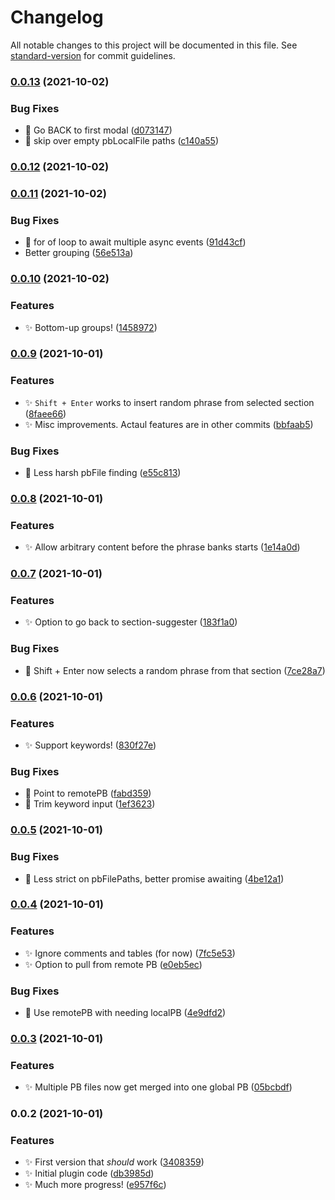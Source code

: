 # Changelog

All notable changes to this project will be documented in this file. See [standard-version](https://github.com/conventional-changelog/standard-version) for commit guidelines.

### [0.0.13](https://github.com/SkepticMystic/Phrase-Bank/compare/0.0.12...0.0.13) (2021-10-02)


### Bug Fixes

* :bug: Go BACK to first modal ([d073147](https://github.com/SkepticMystic/Phrase-Bank/commit/d073147e4fb2ee5a802dadb9d243c887ff24c396))
* :bug: skip over empty pbLocalFile paths ([c140a55](https://github.com/SkepticMystic/Phrase-Bank/commit/c140a556c3d42d73fda6c166e0fe8c915221627c))

### [0.0.12](https://github.com/SkepticMystic/Phrase-Bank/compare/0.0.11...0.0.12) (2021-10-02)

### [0.0.11](https://github.com/SkepticMystic/Phrase-Bank/compare/0.0.10...0.0.11) (2021-10-02)


### Bug Fixes

* :bug: for of loop to await multiple async events ([91d43cf](https://github.com/SkepticMystic/Phrase-Bank/commit/91d43cf2b55eaee36a0600cdfb0b7b33fb52a698))
* Better grouping ([56e513a](https://github.com/SkepticMystic/Phrase-Bank/commit/56e513a5e6e2bb068f3b9e6b708b7c20db7d8882))

### [0.0.10](https://github.com/SkepticMystic/Phrase-Bank/compare/0.0.9...0.0.10) (2021-10-02)


### Features

* :sparkles: Bottom-up groups! ([1458972](https://github.com/SkepticMystic/Phrase-Bank/commit/1458972a0a32b51e0eb2f5c1d30bac1e7b18eb19))

### [0.0.9](https://github.com/SkepticMystic/Phrase-Bank/compare/0.0.8...0.0.9) (2021-10-01)


### Features

* :sparkles: `Shift + Enter` works to insert random phrase from selected section ([8faee66](https://github.com/SkepticMystic/Phrase-Bank/commit/8faee66455d3f504c368b636ef013d1545edf825))
* :sparkles: Misc improvements. Actaul features are in other commits ([bbfaab5](https://github.com/SkepticMystic/Phrase-Bank/commit/bbfaab5948f42f07369c6e878f26154cd7cb9818))


### Bug Fixes

* :bug: Less harsh pbFile finding ([e55c813](https://github.com/SkepticMystic/Phrase-Bank/commit/e55c8130f591c607b0551893b1f5abc10cff9862))

### [0.0.8](https://github.com/SkepticMystic/Phrase-Bank/compare/0.0.7...0.0.8) (2021-10-01)


### Features

* :sparkles: Allow arbitrary content before the phrase banks starts ([1e14a0d](https://github.com/SkepticMystic/Phrase-Bank/commit/1e14a0d4819686d1fb3b49ba70574a6c914261f5))

### [0.0.7](https://github.com/SkepticMystic/Phrase-Bank/compare/0.0.6...0.0.7) (2021-10-01)


### Features

* :sparkles: Option to go back to section-suggester ([183f1a0](https://github.com/SkepticMystic/Phrase-Bank/commit/183f1a09e7f1d9af715d371b1dc8dcc17fb1add0))


### Bug Fixes

* :bug: Shift + Enter now selects a random phrase from that section ([7ce28a7](https://github.com/SkepticMystic/Phrase-Bank/commit/7ce28a75f63f870213f3b2846cb6de20f2893a3f))

### [0.0.6](https://github.com/SkepticMystic/Phrase-Bank/compare/0.0.5...0.0.6) (2021-10-01)


### Features

* :sparkles: Support keywords! ([830f27e](https://github.com/SkepticMystic/Phrase-Bank/commit/830f27e5fe79ae7715382512c098fa2d8ca85603))


### Bug Fixes

* :bug: Point to remotePB ([fabd359](https://github.com/SkepticMystic/Phrase-Bank/commit/fabd359c8bea39d7a4294d053d1ab400761c92fe))
* :bug: Trim keyword input ([1ef3623](https://github.com/SkepticMystic/Phrase-Bank/commit/1ef3623b523eb7fbec9f18ea6e09ef1068d51840))

### [0.0.5](https://github.com/SkepticMystic/Phrase-Bank/compare/0.0.4...0.0.5) (2021-10-01)


### Bug Fixes

* :bug: Less strict on pbFilePaths, better promise awaiting ([4be12a1](https://github.com/SkepticMystic/Phrase-Bank/commit/4be12a13cba2deb77a68ff07b0bfc12f8fc6e300))

### [0.0.4](https://github.com/SkepticMystic/Phrase-Bank/compare/0.0.3...0.0.4) (2021-10-01)


### Features

* :sparkles: Ignore comments and tables (for now) ([7fc5e53](https://github.com/SkepticMystic/Phrase-Bank/commit/7fc5e53cc75dffc8f999c8fdee7cb38b60cf86cc))
* :sparkles: Option to pull from remote PB ([e0eb5ec](https://github.com/SkepticMystic/Phrase-Bank/commit/e0eb5eca2590120cc2a02de436375b378850ea97))


### Bug Fixes

* :bug: Use remotePB with needing localPB ([4e9dfd2](https://github.com/SkepticMystic/Phrase-Bank/commit/4e9dfd228bc09cf506e88150498d2c973a472f21))

### [0.0.3](https://github.com/SkepticMystic/Phrase-Bank/compare/0.0.2...0.0.3) (2021-10-01)


### Features

* :sparkles: Multiple PB files now get merged into one global PB ([05bcbdf](https://github.com/SkepticMystic/Phrase-Bank/commit/05bcbdfb3430a9c79eccec2e1513687584c352e9))

### 0.0.2 (2021-10-01)


### Features

* :sparkles: First version that _should_ work ([3408359](https://github.com/SkepticMystic/Phrase-Bank/commit/34083591e4de89b66b3fb92127b57ba4a4276b6a))
* :sparkles: Initial plugin code ([db3985d](https://github.com/SkepticMystic/Phrase-Bank/commit/db3985da021d53c80a0fd428bc4e2a9a40f65667))
* :sparkles: Much more progress! ([e957f6c](https://github.com/SkepticMystic/Phrase-Bank/commit/e957f6c59179d6c77a7f65bc40ca293bc04fc829))
